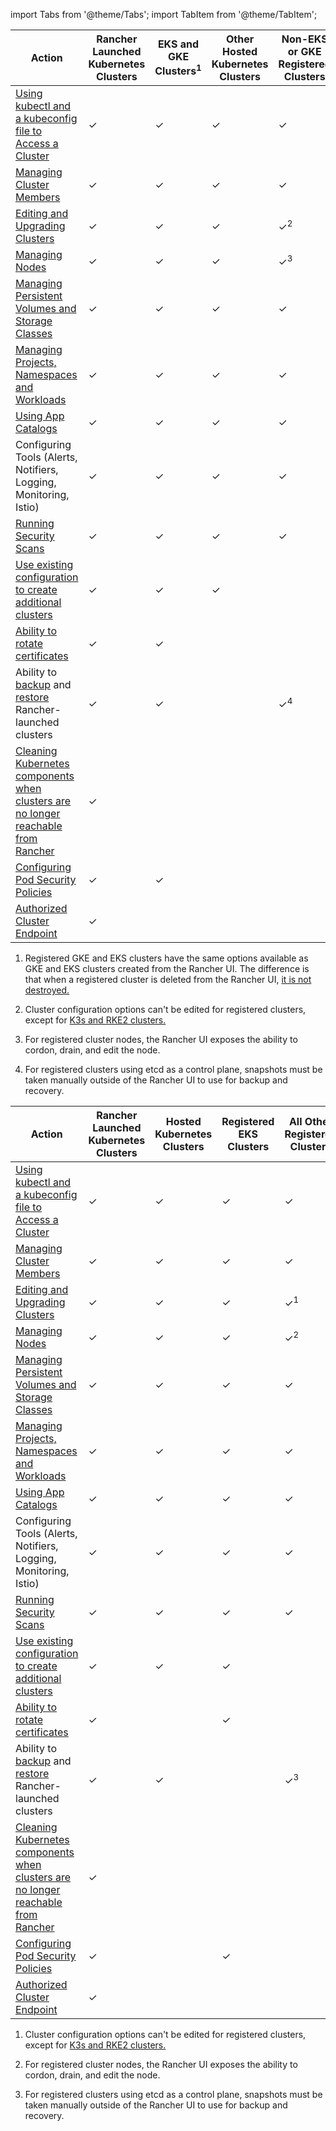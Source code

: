import Tabs from '@theme/Tabs';
import TabItem from '@theme/TabItem';

<Tabs>
<TabItem value="Rancher v2.5.8+">

| Action | Rancher Launched Kubernetes Clusters |  EKS and GKE Clusters<sup>1</sup> | Other Hosted Kubernetes Clusters | Non-EKS or GKE Registered Clusters |
| --- | --- | ---| ---|----|
| [Using kubectl and a kubeconfig file to Access a Cluster](../how-to-guides/advanced-user-guides/manage-clusters/access-clusters/use-kubectl-and-kubeconfig.md) | ✓ | ✓ | ✓ | ✓ |
| [Managing Cluster Members](../how-to-guides/advanced-user-guides/manage-clusters/access-clusters/add-users-to-clusters.md) | ✓ | ✓ | ✓ | ✓ |
| [Editing and Upgrading Clusters](../pages-for-subheaders/cluster-configuration.md) | ✓ | ✓ | ✓ | ✓<sup>2</sup> |
| [Managing Nodes](../how-to-guides/advanced-user-guides/manage-clusters/nodes-and-node-pools.md) | ✓ | ✓ | ✓ | ✓<sup>3</sup> |
| [Managing Persistent Volumes and Storage Classes](../pages-for-subheaders/create-kubernetes-persistent-storage.md) | ✓ | ✓ | ✓ | ✓ |
| [Managing Projects, Namespaces and Workloads](../how-to-guides/advanced-user-guides/manage-clusters/projects-and-namespaces.md) | ✓ | ✓ | ✓ | ✓ |
| [Using App Catalogs](../pages-for-subheaders/helm-charts-in-rancher.md/) | ✓ | ✓ | ✓ | ✓ |
| Configuring Tools (Alerts, Notifiers, Logging, Monitoring, Istio) | ✓ | ✓ | ✓ | ✓ |
| [Running Security Scans](../pages-for-subheaders/cis-scans.md) | ✓ | ✓ | ✓ | ✓ |
| [Use existing configuration to create additional clusters](../how-to-guides/advanced-user-guides/manage-clusters/clone-cluster-configuration.md)| ✓ | ✓ |✓ | |
| [Ability to rotate certificates](../how-to-guides/advanced-user-guides/manage-clusters/rotate-certificates.md) | ✓ | ✓  | | |
| Ability to [backup](../how-to-guides/new-user-guides/backup-restore-and-disaster-recovery/back-up-rancher-launched-kubernetes-clusters.md) and [restore](../how-to-guides/new-user-guides/backup-restore-and-disaster-recovery/restore-rancher-launched-kubernetes-clusters-from-backup.md) Rancher-launched clusters | ✓ | ✓ | | ✓<sup>4</sup> |
| [Cleaning Kubernetes components when clusters are no longer reachable from Rancher](../how-to-guides/advanced-user-guides/manage-clusters/clean-cluster-nodes.md) | ✓ | | | |
| [Configuring Pod Security Policies](../how-to-guides/advanced-user-guides/manage-clusters/add-a-pod-security-policy.md) | ✓ | ✓ | | |
| [Authorized Cluster Endpoint](cluster-provisioning/rke-clusters/options/#authorized-cluster-endpoint) | ✓ | | | |

1. Registered GKE and EKS clusters have the same options available as GKE and EKS clusters created from the Rancher UI. The  difference is that when a registered cluster is deleted from the Rancher UI, [it is not destroyed.](../how-to-guides/new-user-guides/kubernetes-clusters-in-rancher-setup/register-existing-clusters.md#additional-features-for-registered-eks-and-gke-clusters)

2. Cluster configuration options can't be edited for registered clusters, except for [K3s and RKE2 clusters.](../how-to-guides/new-user-guides/kubernetes-clusters-in-rancher-setup/register-existing-clusters.md)

3. For registered cluster nodes, the Rancher UI exposes the ability to cordon, drain, and edit the node.

4. For registered clusters using etcd as a control plane, snapshots must be taken manually outside of the Rancher UI to use for backup and recovery.

</TabItem>
<TabItem value="Rancher before v2.5.8">

| Action | Rancher Launched Kubernetes Clusters | Hosted Kubernetes Clusters | Registered EKS Clusters | All Other Registered Clusters |
| --- | --- | ---| ---|----|
| [Using kubectl and a kubeconfig file to Access a Cluster](../how-to-guides/advanced-user-guides/manage-clusters/access-clusters/use-kubectl-and-kubeconfig.md) | ✓ | ✓ | ✓ | ✓ |
| [Managing Cluster Members](../how-to-guides/advanced-user-guides/manage-clusters/access-clusters/add-users-to-clusters.md) | ✓ | ✓ | ✓ | ✓ |
| [Editing and Upgrading Clusters](../pages-for-subheaders/cluster-configuration.md) | ✓ | ✓ | ✓ | ✓<sup>1</sup> |
| [Managing Nodes](../how-to-guides/advanced-user-guides/manage-clusters/nodes-and-node-pools.md) | ✓ | ✓ | ✓ | ✓<sup>2</sup> |
| [Managing Persistent Volumes and Storage Classes](../pages-for-subheaders/create-kubernetes-persistent-storage.md) | ✓ | ✓ | ✓ | ✓ |
| [Managing Projects, Namespaces and Workloads](../how-to-guides/advanced-user-guides/manage-clusters/projects-and-namespaces.md) | ✓ | ✓ | ✓ | ✓ |
| [Using App Catalogs](catalog/) | ✓ | ✓ | ✓ | ✓ |
| Configuring Tools (Alerts, Notifiers, Logging, Monitoring, Istio) | ✓ | ✓ | ✓ | ✓ |
| [Running Security Scans](security/security-scan/) | ✓ | ✓ | ✓ | ✓ |
| [Use existing configuration to create additional clusters](../how-to-guides/advanced-user-guides/manage-clusters/clone-cluster-configuration.md)| ✓ | ✓ |✓ | |
| [Ability to rotate certificates](../how-to-guides/advanced-user-guides/manage-clusters/rotate-certificates.md) | ✓ |  | ✓ | |
| Ability to [backup](../how-to-guides/new-user-guides/backup-restore-and-disaster-recovery/back-up-rancher-launched-kubernetes-clusters.md) and [restore](../how-to-guides/new-user-guides/backup-restore-and-disaster-recovery/restore-rancher-launched-kubernetes-clusters-from-backup.md) Rancher-launched clusters | ✓ | ✓ | | ✓<sup>3</sup> |
| [Cleaning Kubernetes components when clusters are no longer reachable from Rancher](../how-to-guides/advanced-user-guides/manage-clusters/clean-cluster-nodes.md) | ✓ | | | |
| [Configuring Pod Security Policies](../how-to-guides/advanced-user-guides/manage-clusters/add-a-pod-security-policy.md) | ✓ | | ✓ | |
| [Authorized Cluster Endpoint](cluster-provisioning/rke-clusters/options/#authorized-cluster-endpoint) | ✓ | | |

1. Cluster configuration options can't be edited for registered clusters, except for [K3s and RKE2 clusters.](../how-to-guides/new-user-guides/kubernetes-clusters-in-rancher-setup/register-existing-clusters.md)

2. For registered cluster nodes, the Rancher UI exposes the ability to cordon, drain, and edit the node.

3. For registered clusters using etcd as a control plane, snapshots must be taken manually outside of the Rancher UI to use for backup and recovery.

</TabItem>
</Tabs>
